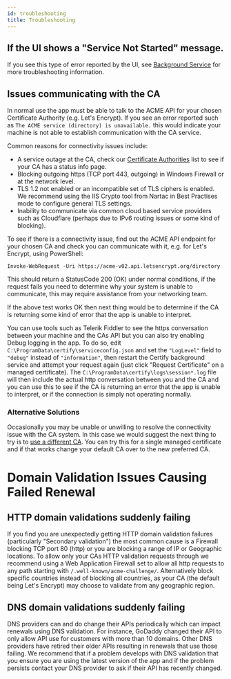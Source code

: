 ```yaml
---
id: troubleshooting
title: Troubleshooting
---
```


## If the UI shows a "Service Not Started" message.
If you see this type of error reported by the UI, see [Background Service](../backgroundservice.md) for more troubleshooting information.

## Issues communicating with the CA
In normal use the app must be able to talk to the ACME API for your chosen Certificate Authority (e.g. Let's Encrypt). If you see an error reported such as `The ACME service (directory) is unavailable.` this would indicate your machine is not able to establish communication with the CA service.

Common reasons for connectivity issues include:
- A service outage at the CA, check our [Certificate Authorities](certificate-authorities.md) list to see if your CA has a status info page.
- Blocking outgoing https (TCP port 443, outgoing) in Windows Firewall or at the network level.
- TLS 1.2 not enabled or an incompatible set of TLS ciphers is enabled. We recommend using the IIS Crypto tool from Nartac in Best Practises mode to configure general TLS settings.
- Inability to communicate via common cloud based service providers such as Cloudflare (perhaps due to IPv6 routing issues or some kind of blocking).

To see if there is a connectivity issue, find out the ACME API endpoint for your chosen CA and check you can communicate with it, e.g. for Let's Encrypt, using PowerShell:
```PS
Invoke-WebRequest -Uri https://acme-v02.api.letsencrypt.org/directory 
```
This should return a StatusCode 200 (OK) under normal conditions, if the request fails you need to determine why your system is unable to communicate, this may require assistance from your networking team.

If the above test works OK then next thing would be to determine if the CA is returning some kind of error that the app is unable to interpret. 

You can use tools such as Telerik Fiddler to see the https conversation between your machine and the CAs API but you can also try enabling Debug logging in the app. To do so, edit `C:\ProgramData\certify\serviceconfig.json` and set the `"LogLevel"` field to `"debug"` instead of `"information"`, then restart the Certify background service and attempt your request again (just click "Request Certificate" on a managed certificate). The `C:\ProgramData\certify\logs\session*.log` file will then include the actual http conversation between you and the CA and you can use this to see if the CA is returning an error that the app is unable to interpret, or if the connection is simply not operating normally.

### Alternative Solutions
Occasionally you may be unable or unwilling to resolve the connectivity issue with the CA system. In this case we would suggest the next thing to try is to [use a different CA](certificate-authorities.md). You can try this for a single managed certificate and if that works change your default CA over to the new preferred CA.

# Domain Validation Issues Causing Failed Renewal
## HTTP domain validations suddenly failing
If you find you are unexpectedly getting HTTP domain validation failures (particularly "Secondary validation") the most common cause is a Firewall blocking TCP port 80 (http) or you are blocking a range of IP or Geographic locations. To allow only your CAs HTTP validation requests through we recommend using a Web Application Firewall set to allow all http requests to any path starting with `/.well-known/acme-challenge/`. Alternatively block specific countries instead of blocking all countries, as your CA (the default being Let's Encrypt) may choose to validate from any geographic region.

## DNS domain validations suddenly failing
DNS providers can and do change their APIs periodically which can impact renewals using DNS validation. For instance, GoDaddy changed their API to only allow API use for customers with more than 10 domains. Other DNS providers have retired their older APIs resulting in renewals that use those failing. We recommend that if a problem develops with DNS validation that you ensure you are using the latest version of the app and if the problem persists contact your DNS provider to ask if their API has recently changed.